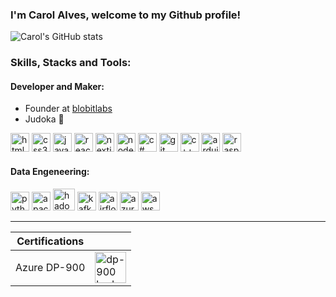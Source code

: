 ### I'm Carol Alves, welcome to my Github profile!

![Carol's GitHub stats](https://github-readme-stats.vercel.app/api?username=alvscarol&show_icons=true&theme=dark)
<!-- [![Carol's github stats](https://bad-apple-github-readme.vercel.app/api?username=alvscarol&show_icons=true&count_private=true&line_height=20&icon_color=00b3ff&theme=blue-green&title_color=00b3ff)](#) -->

### Skills, Stacks and Tools:
#### Developer and Maker:
 - Founder at [blobitlabs](https://blobitlabs.com)
 - Judoka 🥋

<div align="left">

<img src="https://cdn.jsdelivr.net/gh/devicons/devicon@latest/icons/html5/html5-original.svg" alt="html5" width="30"/>
<img src="https://cdn.jsdelivr.net/gh/devicons/devicon@latest/icons/css3/css3-original.svg" alt="css3" width="30"/>
<img src="https://cdn.jsdelivr.net/gh/devicons/devicon@latest/icons/javascript/javascript-original.svg" alt="javascript" width="30"/>
<img src="https://cdn.jsdelivr.net/gh/devicons/devicon@latest/icons/react/react-original.svg" alt="react" width="30"/>
<img src="https://cdn.jsdelivr.net/gh/devicons/devicon@latest/icons/nextjs/nextjs-original.svg" alt="nextjs" width="30"/>
<img src="https://cdn.jsdelivr.net/gh/devicons/devicon@latest/icons/nodejs/nodejs-original.svg" alt="node" width="30"/>
<img src="https://cdn.jsdelivr.net/gh/devicons/devicon@latest/icons/csharp/csharp-original.svg" alt="c#" width="30"/>
<img src="https://cdn.jsdelivr.net/gh/devicons/devicon@latest/icons/git/git-original.svg" alt="git" width="30"/>
<img src="https://cdn.jsdelivr.net/gh/devicons/devicon@latest/icons/cplusplus/cplusplus-original.svg" alt="c++" width="30"/>
<img src="https://cdn.jsdelivr.net/gh/devicons/devicon@latest/icons/arduino/arduino-original.svg" alt="arduino" width="30"/>
<img src="https://cdn.jsdelivr.net/gh/devicons/devicon@latest/icons/raspberrypi/raspberrypi-original.svg" alt="raspberrybi" width="30"/>

</div>

#### Data Engeneering:

<div align="left">
  
<img src="https://cdn.jsdelivr.net/gh/devicons/devicon@latest/icons/python/python-original.svg" alt="python" width="30"/>
<img src="https://cdn.jsdelivr.net/gh/devicons/devicon@latest/icons/apachespark/apachespark-original.svg" alt="apache spark" width="30"/>
<img src="https://cdn.jsdelivr.net/gh/devicons/devicon@latest/icons/hadoop/hadoop-original.svg" alt="hadoop" width="35"/>
<img src="https://cdn.jsdelivr.net/gh/devicons/devicon@latest/icons/apachekafka/apachekafka-original.svg" alt="kafka" width="30"/>          
<img src="https://cdn.jsdelivr.net/gh/devicons/devicon@latest/icons/apacheairflow/apacheairflow-original.svg" alt="airflow" width="30"/>
<img src="https://cdn.jsdelivr.net/gh/devicons/devicon@latest/icons/azure/azure-original.svg" alt="azure" width="30"/>
<img src="https://cdn.jsdelivr.net/gh/devicons/devicon@latest/icons/amazonwebservices/amazonwebservices-original-wordmark.svg" alt="aws" width="30"/>

***

| Certifications | |
| -------------- | --- |
| Azure DP-900   | <img src="https://learn.microsoft.com/pt-br/media/learn/certification/badges/microsoft-certified-fundamentals-badge.svg" alt="dp-900 badge" width="50"/> |


</div>
